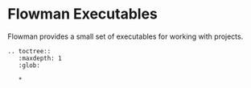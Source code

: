 # Flowman Executables

Flowman provides a small set of executables for working with projects.

```eval_rst
.. toctree::
   :maxdepth: 1
   :glob:

   *
```

